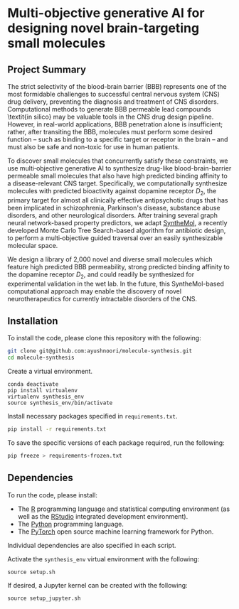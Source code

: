 # Multi-objective generative AI for designing novel brain-targeting small molecules

## Project Summary

The strict selectivity of the blood-brain barrier (BBB) represents one of the most formidable challenges to successful central nervous system (CNS) drug delivery, preventing the diagnosis and treatment of CNS disorders. Computational methods to generate BBB permeable lead compounds \textit{in silico} may be valuable tools in the CNS drug design pipeline. However, in real-world applications, BBB penetration alone is insufficient; rather, after transiting the BBB, molecules must perform some desired function – such as binding to a specific target or receptor in the brain – and must also be safe and non-toxic for use in human patients.

To discover small molecules that concurrently satisfy these constraints, we use multi‑objective generative AI to synthesize drug-like blood-brain-barrier permeable small molecules that also have high predicted binding affinity to a disease-relevant CNS target. Specifically, we computationally synthesize molecules with predicted bioactivity against dopamine receptor $D_2$, the primary target for almost all clinically effective antipsychotic drugs that has been implicated in schizophrenia, Parkinson's disease, substance abuse disorders, and other neurological disorders. After training several graph neural network-based property predictors, we adapt [SyntheMol](https://github.com/swansonk14/SyntheMol), a recently developed Monte Carlo Tree Search-based algorithm for antibiotic design, to perform a multi‑objective guided traversal over an easily synthesizable molecular space.

We design a library of 2,000 novel and diverse small molecules which feature high predicted BBB permeability, strong predicted binding affinity to the dopamine receptor $D_2$, and could readily be synthesized for experimental validation in the wet lab. In the future, this SyntheMol-based computational approach may enable the discovery of novel neurotherapeutics for currently intractable disorders of the CNS. 

## Installation

To install the code, please clone this repository with the following:

```bash
git clone git@github.com:ayushnoori/molecule-synthesis.git
cd molecule-synthesis
```

Create a virtual environment.

```
conda deactivate
pip install virtualenv
virtualenv synthesis_env
source synthesis_env/bin/activate
```

Install necessary packages specified in `requirements.txt`.

```bash
pip install -r requirements.txt
```

To save the specific versions of each package required, run the following:

```bash
pip freeze > requirements-frozen.txt
```

## Dependencies

To run the code, please install:
* The [R](https://www.r-project.org/) programming language and statistical computing environment (as well as the [RStudio](https://rstudio.com/) integrated development environment).
* The [Python](https://www.python.org/) programming language.
* The [PyTorch](https://pytorch.org/) open source machine learning framework for Python.

Individual dependencies are also specified in each script.

Activate the `synthesis_env` virtual environment with the following:

```
source setup.sh
```
If desired, a Jupyter kernel can be created with the following:

```
source setup_jupyter.sh
```
